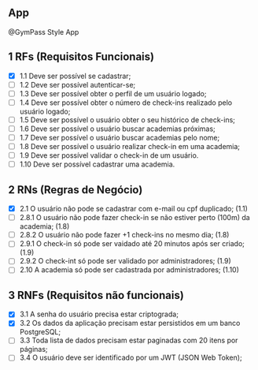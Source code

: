## App

@GymPass Style App

## 1 RFs (Requisitos Funcionais)
- [x] 1.1 Deve ser possível se cadastrar;
- [ ] 1.2 Deve ser possível autenticar-se;
- [ ] 1.3 Deve ser possível obter o perfil de um usuário logado;
- [ ] 1.4 Deve ser possível obter o número de check-ins realizado pelo usuário logado;
- [ ] 1.5 Deve ser possível o usuário obter o seu histórico de check-ins;
- [ ] 1.6 Deve ser possível o usuário buscar academias próximas;
- [ ] 1.7 Deve ser possível o usuário buscar academias pelo nome;
- [ ] 1.8 Deve ser possível o usuário realizar check-in em uma academia;
- [ ] 1.9 Deve ser possível validar o check-in de um usuário.
- [ ] 1.10 Deve ser possível cadastrar uma academia.

## 2 RNs (Regras de Negócio)
- [x] 2.1 O usuário não pode se cadastrar com e-mail ou cpf duplicado; (1.1)
- [ ] 2.8.1 O usuário não pode fazer check-in se não estiver perto (100m) da academia; (1.8)
- [ ] 2.8.2 O usuário não pode fazer +1 check-ins no mesmo dia; (1.8)
- [ ] 2.9.1 O check-in só pode ser vaidado até 20 minutos após ser criado; (1.9)
- [ ] 2.9.2 O check-int só pode ser validado por administradores; (1.9)
- [ ] 2.10 A academia só pode ser cadastrada por administradores; (1.10)

## 3 RNFs (Requisitos não funcionais)

- [x] 3.1 A senha do usuário precisa estar criptograda;
- [x] 3.2 Os dados da aplicação precisam estar persistidos em um banco PostgreSQL;
- [ ] 3.3 Toda lista de dados precisam estar paginadas com 20 itens por páginas;
- [ ] 3.4 O usuário deve ser identificado por um JWT (JSON Web Token);